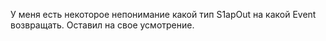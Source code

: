 ﻿У меня есть некоторое непонимание какой тип S1apOut на какой Event возвращать.
Оставил на свое усмотрение.
